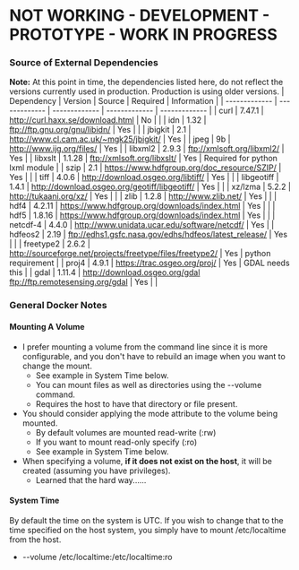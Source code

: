 # NOT WORKING - DEVELOPMENT - PROTOTYPE - WORK IN PROGRESS

### Source of External Dependencies
<b>Note:</b> At this point in time, the dependencies listed here, do not reflect the versions currently used in production.  Production is using older versions.
| Dependency  | Version | Source | Required | Information |
| ------------- | ------------- | ------------- | ------------- | ------------- |
| curl | 7.47.1 | http://curl.haxx.se/download.html | No | |
| idn | 1.32 | ftp://ftp.gnu.org/gnu/libidn/ | Yes | |
| jbigkit | 2.1 | http://www.cl.cam.ac.uk/~mgk25/jbigkit/ | Yes |
| jpeg | 9b | http://www.ijg.org/files/ | Yes |
| libxml2 | 2.9.3 | ftp://xmlsoft.org/libxml2/ | Yes |
| libxslt | 1.1.28 | ftp://xmlsoft.org/libxslt/ | Yes | Required for python lxml module |
| szip | 2.1 | https://www.hdfgroup.org/doc_resource/SZIP/ | Yes | |
| tiff | 4.0.6 | http://download.osgeo.org/libtiff/ | Yes | |
| libgeotiff | 1.4.1 | http://download.osgeo.org/geotiff/libgeotiff/ | Yes | |
| xz/lzma | 5.2.2 | http://tukaani.org/xz/ | Yes | |
| zlib | 1.2.8 | http://www.zlib.net/ | Yes | |
| hdf4 | 4.2.11 | https://www.hdfgroup.org/downloads/index.html | Yes | |
| hdf5 | 1.8.16 | https://www.hdfgroup.org/downloads/index.html | Yes | |
| netcdf-4 | 4.4.0 | http://www.unidata.ucar.edu/software/netcdf/ | Yes |
| hdfeos2 | 2.19 | ftp://edhs1.gsfc.nasa.gov/edhs/hdfeos/latest_release/ | Yes | |
| freetype2 | 2.6.2 | http://sourceforge.net/projects/freetype/files/freetype2/ | Yes | python requirement |
| proj4 | 4.9.1 | https://trac.osgeo.org/proj/ | Yes | GDAL needs this |
| gdal | 1.11.4 | http://download.osgeo.org/gdal ftp://ftp.remotesensing.org/gdal | Yes | |

### General Docker Notes

#### Mounting A Volume
- I prefer mounting a volume from the command line since it is more configurable, and you don't have to rebuild an image when you want to change the mount.
  - See example in System Time below.
  - You can mount files as well as directories using the --volume command.
  - Requires the host to have that directory or file present.
- You should consider applying the mode attribute to the volume being mounted.
  - By default volumes are mounted read-write (:rw)
  - If you want to mount read-only specify (:ro)
  - See example in System Time below.
- When specifying a volume, <b>if it does not exist on the host</b>, it will be created (assuming you have privileges).
  - Learned that the hard way......

#### System Time
By default the time on the system is UTC.  If you wish to change that to the time specified on the host system, you simply have to mount /etc/localtime from the host.
- --volume /etc/localtime:/etc/localtime:ro
